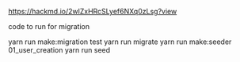https://hackmd.io/2wlZxHRcSLyef6NXq0zLsg?view

code to run for migration

<!--
npx knex migrate:latest --knexfile src/knexfile.js
 -->

yarn run make:migration test
yarn run migrate
yarn run make:seeder 01_user_creation
yarn run seed
